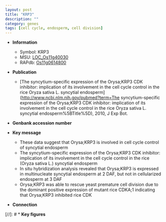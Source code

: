 ```yaml
---
layout: post
title: "KRP3"
description: ""
category: genes
tags: [cell cycle, endosperm, cell division]
---
```


* **Information**  
    + Symbol: KRP3  
    + MSU: [LOC_Os11g40030](http://rice.uga.edu/cgi-bin/ORF_infopage.cgi?orf=LOC_Os11g40030)  
    + RAPdb: [Os11g0614800](http://rapdb.dna.affrc.go.jp/viewer/gbrowse_details/irgsp1?name=Os11g0614800)  

* **Publication**  
    + [The syncytium-specific expression of the Orysa;KRP3 CDK inhibitor: implication of its involvement in the cell cycle control in the rice Oryza sativa L. syncytial endosperm](http://www.ncbi.nlm.nih.gov/pubmed?term=The syncytium-specific expression of the Orysa;KRP3 CDK inhibitor: implication of its involvement in the cell cycle control in the rice Oryza sativa L. syncytial endosperm%5BTitle%5D), 2010, J Exp Bot.

* **Genbank accession number**  

* **Key message**  
    + These data suggest that Orysa;KRP3 is involved in cell cycle control of syncytial endosperm
    + The syncytium-specific expression of the Orysa;KRP3 CDK inhibitor: implication of its involvement in the cell cycle control in the rice (Oryza sativa L.) syncytial endosperm
    + In situ hybridization analysis revealed that Orysa;KRP3 is expressed in multinucleate syncytial endosperm at 2 DAF, but not in cellularized endosperm at 3 DAF
    + Orysa;KRP3 was able to rescue yeast premature cell division due to the dominant positive expression of mutant rice CDKA;1 indicating that Orysa;KRP3 inhibited rice CDK

* **Connection**  

[//]: # * **Key figures**  


